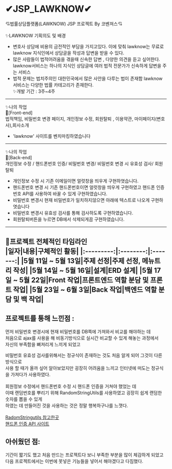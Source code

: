 # ✔JSP_LAWKNOW✔
💘법률상담플랫폼(LAWKNOW) JSP 프로젝트 By 코벤져스💘
<br><br>
✨LAWKNOW 기획의도 및 배경
- 변호사 상담에 비용의 금전적인 부담을 가지고있다. 이에 맞춰 lawknow는 무료로 lawknow 지식인에서 상담글을 작성과 답변을 받을 수 있다.<br>
- 많은 사람들이 법적어려움을 겪을때 신속한 답변 , 다양한 의견을 듣고 싶어한다.<br>
lawknow서비스는 하나의 지식인 상담글에 여러 법적 전문가가 신속하게 답변을 주는 서비스<br> 
- 법적 문제는 법치주의인 대한민국에서 많은 사안을 다루는 법이 존재함 lawknow 서비스는 다양한 법률 카테고리가 존재한다.<br>
✨개발 기간 : 3주~4주 <br>

----------------------------------------------------------------------------------------------------------------------
✨나의 작업<br>
🎈[Front-end]<br>
법적책임, 비밀번호 변경 페이지, 개인정보 수정, 회원탈퇴 , 이용약관, 마이페이지(변호사),회사소개<br>
- 'lawknow' 사이트를 벤치마킹하였습니다
----------------------------------------------------------------------------------------------------------------------
✨나의 작업<br>
🎈[Back-end]  <br>
개인정보 수정 /  핸드폰번호 인증/ 비밀번호 변경/ 비밀번호 변경 시 유효성 검사/ 회원탈퇴 <br>
- 개인정보 수정 시 기존 이메일이면 얼럿창을 띄우게 구현하엿습니다.<br>
- 핸드폰번호 변경 시 기존 핸드폰번호이면 얼럿창을 띄우게 구현하였고 핸드폰 인증번호 API를 사용하여 바꿀 수 있게 구현하였습니다.<br>
- 비밀번호 변경시 현재 비밀번호가 일치하지않으면 아래에 텍스트로 나오게 구현하엿습니다<br>
- 비밀번호 변경시 유효성 검사를 통해 검사하도록 구현하였습니다.<br>
- 회원탈퇴버튼을 누르면 DB에서 삭제되게끔 구현하였습니다.<br>
----------------------------------------------------------------------------------------------------------------------
🎈프로젝트 전체적인 타임라인 <br>
|일자|내용|구체적인 활동|
|:---------:|:--------:|:-------:|
|5월 11일 ~ 5월 13일|주제 선정|주제 선정, 메뉴트리 작성|
|5월 14일 ~ 5월 16일|설계|ERD 설계|
|5월 17일 ~ 5월 22일|Front 작업|프론트엔드 역할 분담 및 프론트 작업|
|5월 23일 ~ 6월 3일|Back 작업|백엔드 역할 분담 및 백 작업|
-------------------------------------------------------------------------------------------------------------------------------------------------------------
## 프로젝트를 통해 느낀점 :
먼저 비밀번호 변경시에 현재 비밀번호를 DB쪽에 가져와서 비교를 해야하는 데 <br>
처음으로 ajax를 사용을 해 비동기방식으로 실시간 비교할 수 있게 해놓는 과정에서<br>
자신의 부족함을 뼈져리게 느끼게 되었고 <br>

비밀번호 유효성 검사를위해서는 정규식이 존재하는 것도 처음 알게 되어 그것이 다른 방식으로 <br>
사용 할 때가 올까 싶어 알아보았지만 굉장히 어려움을 느끼고 인터넷에 떠도는 정규식을 가져다가 사용하였다.<br>
<br>
회원정보 수정에서 핸드폰번호 수정 시 핸드폰 인증을 거쳐야 했었는 데<br>
이때 랜덤번호를 뿌리기 위해 RandomStringUtils를 사용하였고 굉장히 쉽게 랜덤한 숫자를 뽑을 수 있게<br>
하였는 데 만들어진 것을 사용하는 것은 정말 행복하구나를 느꼇다.<br>
<br>
<a href ="https://hahaha2016.tistory.com/3">
  RadomStringutils 참고한곳
</a>
<br>
<a href ="https://developer.coolsms.co.kr/developer">
  핸드폰 인증 API 사이트
</a>
## 아쉬웠던 점:
기간이 짧기도 했고 처음 만드는 프로젝트다 보니 부족한 부분을 많이 체감하게 되었고
다음 프로젝트에서는 이번에 못넣은 기능들을 넣어서 해야겠다고 다짐했다.

